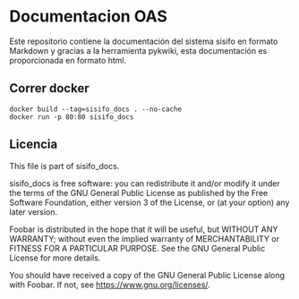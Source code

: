 # Documentacion OAS

Este repositorio contiene la documentación del sistema sísifo en formato Markdown y gracias a la herramienta pykwiki, esta documentación es proporcionada en formato html.



## Correr docker


    docker build --tag=sisifo_docs . --no-cache
    docker run -p 80:80 sisifo_docs




## Licencia

This file is part of sisifo_docs.

sisifo_docs is free software: you can redistribute it and/or modify
it under the terms of the GNU General Public License as published by
the Free Software Foundation, either version 3 of the License, or
(at your option) any later version.

Foobar is distributed in the hope that it will be useful,
but WITHOUT ANY WARRANTY; without even the implied warranty of
MERCHANTABILITY or FITNESS FOR A PARTICULAR PURPOSE.  See the
GNU General Public License for more details.

You should have received a copy of the GNU General Public License
along with Foobar.  If not, see <https://www.gnu.org/licenses/>.
